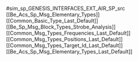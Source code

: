 #sim_sp_GENESIS_INTERFACES_EXT_AIR_SP_src
[[Be_Acs_Sp_Msg_Elementary_Types]]
[[Common_Basic_Type_Last_Default]]
[[Be_Sp_Msg_Block_Types_Strobe_Analysis]]
[[Common_Msg_Types_Frequencies_Last_Default]]
[[Common_Msg_Types_Positions_Last_Default]]
[[Common_Msg_Types_Target_Id_Last_Default]]
[[Be_Acs_Sp_Msg_Elementary_Types_Last_Default]]
